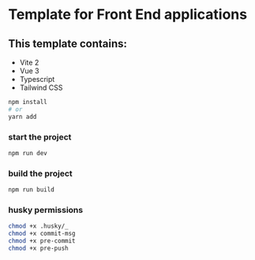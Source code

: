 # Template for Front End applications

## This template contains:

- Vite 2
- Vue 3
- Typescript
- Tailwind CSS

```sh
npm install
# or
yarn add
```

### start the project

```sh
npm run dev
```

### build the project

```sh
npm run build
```

### husky permissions

```sh
chmod +x .husky/_
chmod +x commit-msg
chmod +x pre-commit
chmod +x pre-push
```
